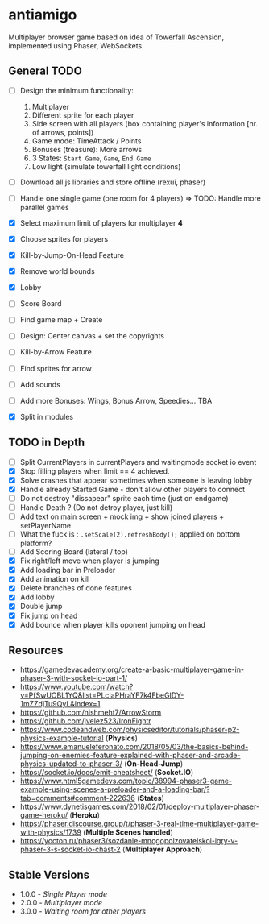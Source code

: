 # antiamigo

Multiplayer browser game based on idea of Towerfall Ascension, implemented using Phaser, WebSockets

## General TODO

- [ ] Design the minimum functionality:

  1. Multiplayer
  2. Different sprite for each player
  3. Side screen with all players (box containing player's information [nr. of arrows, points])
  4. Game mode: TimeAttack / Points
  5. Bonuses (treasure): More arrows
  6. 3 States: `Start Game`, `Game`, `End Game`
  7. Low light (simulate towerfall light conditions)

- [ ] Download all js libraries and store offline (rexui, phaser)
- [ ] Handle one single game (one room for 4 players) => TODO: Handle more parallel games
- [x] Select maximum limit of players for multiplayer **4**
- [x] Choose sprites for players
- [x] Kill-by-Jump-On-Head Feature
- [x] Remove world bounds
- [x] Lobby
- [ ] Score Board
- [ ] Find game map + Create
- [ ] Design: Center canvas + set the copyrights
- [ ] Kill-by-Arrow Feature
- [ ] Find sprites for arrow
- [ ] Add sounds
- [ ] Add more Bonuses: Wings, Bonus Arrow, Speedies... TBA
- [x] Split in modules

## TODO in Depth

- [ ] Split CurrentPlayers in currentPlayers and waitingmode socket io event
- [x] Stop filling players when limit == 4 achieved.
- [x] Solve crashes that appear sometimes when someone is leaving lobby
- [x] Handle already Started Game - don't allow other players to connect
- [ ] Do not destroy "dissapear" sprite each time (just on endgame)
- [ ] Handle Death ? (Do not detroy player, just kill)
- [ ] Add text on main screen + mock img + show joined players + setPlayerName
- [ ] What the fuck is : `.setScale(2).refreshBody();` applied on bottom platform?
- [ ] Add Scoring Board (lateral / top)
- [x] Fix right/left move when player is jumping
- [x] Add loading bar in Preloader
- [x] Add animation on kill
- [x] Delete branches of done features
- [x] Add lobby
- [x] Double jump
- [x] Fix jump on head
- [x] Add bounce when player kills oponent jumping on head

## Resources

- https://gamedevacademy.org/create-a-basic-multiplayer-game-in-phaser-3-with-socket-io-part-1/
- https://www.youtube.com/watch?v=PfSwUOBL1YQ&list=PLcIaPHraYF7k4FbeGIDY-1mZZdjTu9QyL&index=1
- https://github.com/nishmeht7/ArrowStorm
- https://github.com/jvelez523/IronFightr
- https://www.codeandweb.com/physicseditor/tutorials/phaser-p2-physics-example-tutorial (**Physics**)
- https://www.emanueleferonato.com/2018/05/03/the-basics-behind-jumping-on-enemies-feature-explained-with-phaser-and-arcade-physics-updated-to-phaser-3/ (**On-Head-Jump**)
- https://socket.io/docs/emit-cheatsheet/ (**Socket.IO**)
- https://www.html5gamedevs.com/topic/38994-phaser3-game-example-using-scenes-a-preloader-and-a-loading-bar/?tab=comments#comment-222636 (**States**)
- https://www.dynetisgames.com/2018/02/01/deploy-multiplayer-phaser-game-heroku/ (**Heroku**)
- https://phaser.discourse.group/t/phaser-3-real-time-multiplayer-game-with-physics/1739 (**Multiple Scenes handled**)
- https://yocton.ru/phaser3/sozdanie-mnogopolzovatelskoi-igry-v-phaser-3-s-socket-io-chast-2 (**Multiplayer Approach**)

## Stable Versions

- 1.0.0 - _Single Player mode_
- 2.0.0 - _Multiplayer mode_
- 3.0.0 - _Waiting room for other players_
